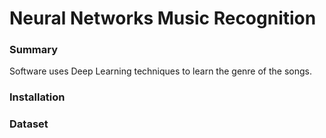 # Neural Networks Music Recognition

### Summary
Software uses Deep Learning techniques to learn the genre of the songs.

### Installation 

### Dataset
